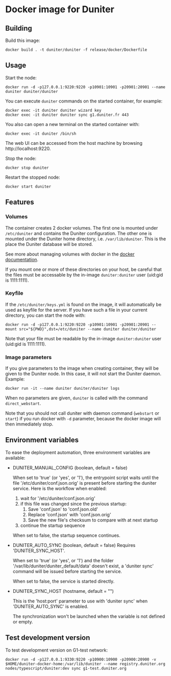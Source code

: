 # Docker image for Duniter

## Building

Build this image:

    docker build . -t duniter/duniter -f release/docker/Dockerfile

## Usage

Start the node:

    docker run -d -p127.0.0.1:9220:9220 -p10901:10901 -p20901:20901 --name duniter duniter/duniter

You can execute `duniter` commands on the started container, for example:

    docker exec -it duniter duniter wizard key
    docker exec -it duniter duniter sync g1.duniter.fr 443

You also can open a new terminal on the started container with:

    docker exec -it duniter /bin/sh

The web UI can be accessed from the host machine by browsing http://localhost:9220.

Stop the node:

    docker stop duniter

Restart the stopped node:

    docker start duniter

## Features

### Volumes

The container creates 2 docker volumes. The first one is mounted under `/etc/duniter` and contains the Duniter configuration. The other one is mounted under the Duniter home directory, i.e. `/var/lib/duniter`. This is the place the Duniter database will be stored.

See more about managing volumes with docker in the [docker documentation](https://docs.docker.com/storage/volumes/).

If you mount one or more of these directories on your host, be careful that the files must be accessable by the in-image `duniter:duniter` user (uid:gid is 1111:1111).

### Keyfile

If the `/etc/duniter/keys.yml` is found on the image, it will automatically be used as keyfile for the server. If you have such a file in your current directory, you can start the node with:

    docker run -d -p127.0.0.1:9220:9220 -p10901:10901 -p20901:20901 --mount src="${PWD}",dst=/etc/duniter --name duniter duniter/duniter

Note that your file must be readable by the in-image `duniter:duniter` user (uid:gid is 1111:1111).

### Image parameters

If you give parameters to the image when creating container, they will be given to the Duniter node. In this case, it will not start the Duniter daemon. Example:

    docker run -it --name duniter duniter/duniter logs

When no parameters are given, `duniter` is called with the command `direct_webstart`.

Note that you should not call duniter with daemon command (`webstart` or `start`) if you run docker with `-d` parameter, because the docker image will then immediately stop.

## Environment variables

To ease the deployment automation, three environment variables are available:

* DUNITER_MANUAL_CONFIG (boolean, default = false)

  When set to 'true' (or 'yes', or '1'), the entrypoint script waits until the file
  '/etc/duniter/conf.json.orig' is present before starting the duniter
  service. Here is the workflow when enabled:
  1. wait for '/etc/duniter/conf.json.orig'
  2. if this file was changed since the previous startup:
     1. Save 'conf.json' to 'conf.json.old'
     2. Replace 'conf.json' with 'conf.json.orig'
     3. Save the new file's checksum to compare with at next startup
  3. continue the startup sequence

  When set to false, the startup sequence continues.

* DUNITER_AUTO_SYNC (boolean, default = false)
  Requires 'DUNITER_SYNC_HOST'.

  When set to 'true' (or 'yes', or '1') and the folder
  '/var/lib/duniter/duniter_default/data' doesn't exist, a 'duniter sync'
  command will be issued before starting the service.

  When set to false, the service is started directly.

* DUNITER_SYNC_HOST (hostname, default = "")

  This is the 'host:port' parameter to use with 'duniter sync' when
  'DUNITER_AUTO_SYNC' is enabled.

  The synchronization won't be launched when the variable is not defined
  or empty.

## Test development version

To test development version on G1-test network:

    docker run -d -p127.0.0.1:9330:9220 -p10900:10900 -p20900:20900 -v $HOME/duniter-docker-home:/var/lib/duniter --name registry.duniter.org nodes/typescript/duniter:dev sync g1-test.duniter.org
